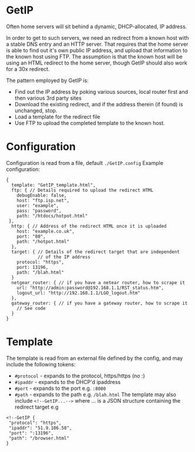 # GetIP

Often home servers will sit behind a dynamic, DHCP-allocated, IP address.

In order to get to such servers, we need an redirect from a known host with
a stable DNS entry and an HTTP server. That requires that the home server is
able to find out it's own public IP address, and upload that information to
the known host using FTP. The assumption is that the known host will be using
an HTML redirect to the home server, though GetIP should also work
for a 30x redirect.

The pattern employed by GetIP is:
* Find out the IP address by poking various sources, local router
  first and then various 3rd party sites
* Download the existing redirect, and if the address therein (if found) is
  unchanged, stop.
* Load a template for the redirect file
* Use FTP to upload the completed template to the known host.

# Configuration

Configuration is read from a file, default `./GetIP.config`
Example configuration:
```
{
  template: "GetIP_template.html",
  ftp: { // Details required to upload the redirect HTML
    debugEnable: false,
    host: "ftp.isp.net",
    user: "example",
    pass: "password",
    path: "/htdocs/hotpot.html"
 },
  http: { // Address of the redirect HTML once it is uploaded
    host: "example.co.uk",
    port: "80",
    path: "/hotpot.html"
  },
  target: { // Details of the redirect target that are independent
            // of the IP address
    protocol: "https",
    port: 13196,
    path: "/blah.html"
  }
  netgear_router: { // if you have a netear router, how to scrape it
    url: "http://admin:password@192.168.1.1/RST_status.htm",
    logout_url: "http://192.168.1.1/LGO_logout.htm"
  },
  gateway_router: { // if you have a gateway router, how to scrape it
    // See code
  }
}
```
# Template

The template is read from an external file defined by the config, and
may include the following tokens:
* `#protocol` - expands to the protocol, https/https (no :)
* `#ipaddr` - expands to the DHCP'd ipaddress
* `#port` - expands to the port e.g. `:8080`
* `#path` - expands to the path e.g. `/blah.html`
The template may also include `<!--GetIP...-->` where ... is a JSON
structure containing the redirect target e.g
```
<!--GetIP {
 "protocol": "https",
 "ipaddr": "51.9.106.58",
 "port": ":13196",
 "path": "/browser.html"
}
```
